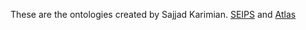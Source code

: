 These are the ontologies created by Sajjad Karimian.
[SEIPS](https://sjka.siteontology/seips) and [Atlas](https://sjka.siteontology/atlas)

